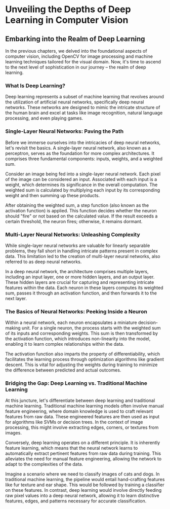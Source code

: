 # Unveiling the Depths of Deep Learning in Computer Vision
## Embarking into the Realm of Deep Learning
In the previous chapters, we delved into the foundational aspects of computer vision, including OpenCV for image processing and machine learning techniques tailored for the visual domain. Now, it's time to ascend to the next level of sophistication in our journey – the realm of deep learning.

### What Is Deep Learning?
Deep learning represents a subset of machine learning that revolves around the utilization of artificial neural networks, specifically deep neural networks. These networks are designed to mimic the intricate structure of the human brain and excel at tasks like image recognition, natural language processing, and even playing games.

### Single-Layer Neural Networks: Paving the Path
Before we immerse ourselves into the intricacies of deep neural networks, let's revisit the basics. A single-layer neural network, also known as a perceptron, serves as the foundation for more complex architectures. It comprises three fundamental components: inputs, weights, and a weighted sum.

Consider an image being fed into a single-layer neural network. Each pixel of the image can be considered an input. Associated with each input is a weight, which determines its significance in the overall computation. The weighted sum is calculated by multiplying each input by its corresponding weight and then summing up these products.

After obtaining the weighted sum, a step function (also known as the activation function) is applied. This function decides whether the neuron should "fire" or not based on the calculated value. If the result exceeds a certain threshold, the neuron fires; otherwise, it remains dormant.

### Multi-Layer Neural Networks: Unleashing Complexity
While single-layer neural networks are valuable for linearly separable problems, they fall short in handling intricate patterns present in complex data. This limitation led to the creation of multi-layer neural networks, also referred to as deep neural networks.

In a deep neural network, the architecture comprises multiple layers, including an input layer, one or more hidden layers, and an output layer. These hidden layers are crucial for capturing and representing intricate features within the data. Each neuron in these layers computes its weighted sum, passes it through an activation function, and then forwards it to the next layer.

### The Basics of Neural Networks: Peeking Inside a Neuron
Within a neural network, each neuron encapsulates a miniature decision-making unit. For a single neuron, the process starts with the weighted sum of its inputs and corresponding weights. This sum is then transformed by the activation function, which introduces non-linearity into the model, enabling it to learn complex relationships within the data.

The activation function also imparts the property of differentiability, which facilitates the learning process through optimization algorithms like gradient descent. This is vital for adjusting the weights during training to minimize the difference between predicted and actual outcomes.

### Bridging the Gap: Deep Learning vs. Traditional Machine Learning
At this juncture, let's differentiate between deep learning and traditional machine learning. Traditional machine learning models often involve manual feature engineering, where domain knowledge is used to craft relevant features from raw data. These engineered features are then used as input for algorithms like SVMs or decision trees. In the context of image processing, this might involve extracting edges, corners, or textures from images.

Conversely, deep learning operates on a different principle. It is inherently feature learning, which means that the neural network learns to automatically extract pertinent features from raw data during training. This alleviates the need for manual feature engineering, allowing the network to adapt to the complexities of the data.

Imagine a scenario where we need to classify images of cats and dogs. In traditional machine learning, the pipeline would entail hand-crafting features like fur texture and ear shape. This would be followed by training a classifier on these features. In contrast, deep learning would involve directly feeding raw pixel values into a deep neural network, allowing it to learn distinctive features, edges, and patterns necessary for accurate classification.